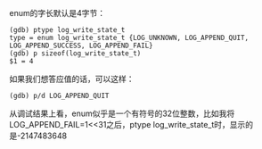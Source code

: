 enum的字长默认是4字节：
```
(gdb) ptype log_write_state_t
type = enum log_write_state_t {LOG_UNKNOWN, LOG_APPEND_QUIT, LOG_APPEND_SUCCESS, LOG_APPEND_FAIL}
(gdb) p sizeof(log_write_state_t)
$1 = 4
```
如果我们想答应值的话，可以这样：
```
(gdb) p/d LOG_APPEND_QUIT
```
从调试结果上看，enum似乎是一个有符号的32位整数，比如我将LOG_APPEND_FAIL=1<<31之后，ptype log_write_state_t时，显示的是-2147483648
